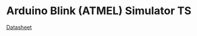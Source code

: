 # Arduino Blink (ATMEL) Simulator TS

[Datasheet](http://ww1.microchip.com/downloads/en/devicedoc/atmel-0856-avr-instruction-set-manual.pdf)
